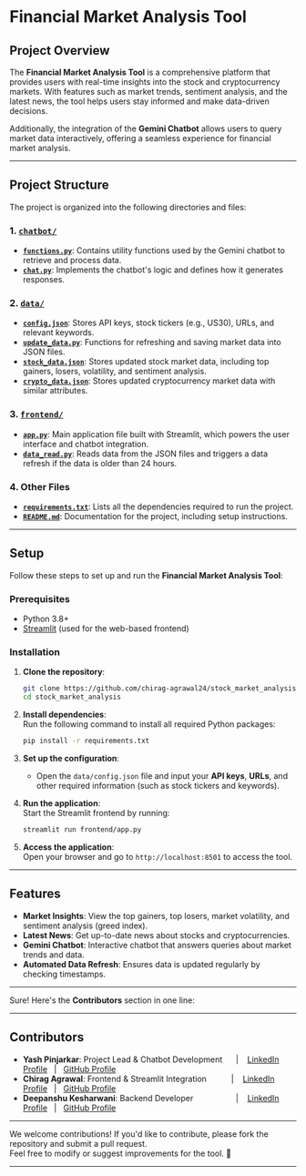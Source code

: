 # Financial Market Analysis Tool  

## Project Overview  
The **Financial Market Analysis Tool** is a comprehensive platform that provides users with real-time insights into the stock and cryptocurrency markets. With features such as market trends, sentiment analysis, and the latest news, the tool helps users stay informed and make data-driven decisions.  

Additionally, the integration of the **Gemini Chatbot** allows users to query market data interactively, offering a seamless experience for financial market analysis.  


---

## Project Structure  

The project is organized into the following directories and files:

### 1. **[`chatbot/`](chatbot)**
   - **[`functions.py`](chatbot/functions.py)**: Contains utility functions used by the Gemini chatbot to retrieve and process data.  
   - **[`chat.py`](chatbot/chat.py)**: Implements the chatbot's logic and defines how it generates responses.  

### 2. **[`data/`](data)**
   - **[`config.json`](data/config.json)**: Stores API keys, stock tickers (e.g., US30), URLs, and relevant keywords.  
   - **[`update_data.py`](data/update_data.py)**: Functions for refreshing and saving market data into JSON files.  
   - **[`stock_data.json`](data/stock_data.json)**: Stores updated stock market data, including top gainers, losers, volatility, and sentiment analysis.  
   - **[`crypto_data.json`](data/crypto_data.json)**: Stores updated cryptocurrency market data with similar attributes.  

### 3. **[`frontend/`](frontend)**
   - **[`app.py`](frontend/app.py)**: Main application file built with Streamlit, which powers the user interface and chatbot integration.  
   - **[`data_read.py`](frontend/data_read.py)**: Reads data from the JSON files and triggers a data refresh if the data is older than 24 hours.  

### 4. **Other Files**
   - **[`requirements.txt`](requirements.txt)**: Lists all the dependencies required to run the project.  
   - **[`README.md`](README.md)**: Documentation for the project, including setup instructions.  



---

## Setup  

Follow these steps to set up and run the **Financial Market Analysis Tool**:  

### Prerequisites  
- Python 3.8+  
- [Streamlit](https://streamlit.io) (used for the web-based frontend)  

### Installation  

1. **Clone the repository**:  
   ```bash
   git clone https://github.com/chirag-agrawal24/stock_market_analysis.git
   cd stock_market_analysis
   ```  

2. **Install dependencies**:  
   Run the following command to install all required Python packages:  
   ```bash
   pip install -r requirements.txt
   ```  

3. **Set up the configuration**:  
   - Open the `data/config.json` file and input your **API keys**, **URLs**, and other required information (such as stock tickers and keywords).  

4. **Run the application**:  
   Start the Streamlit frontend by running:  
   ```bash
   streamlit run frontend/app.py
   ```  

5. **Access the application**:  
   Open your browser and go to `http://localhost:8501` to access the tool.  

---

## Features  

- **Market Insights**: View the top gainers, top losers, market volatility, and sentiment analysis (greed index).  
- **Latest News**: Get up-to-date news about stocks and cryptocurrencies.  
- **Gemini Chatbot**: Interactive chatbot that answers queries about market trends and data.  
- **Automated Data Refresh**: Ensures data is updated regularly by checking timestamps.  

---

Sure! Here's the **Contributors** section in one line:

---

## Contributors  

- **Yash Pinjarkar**: Project Lead & Chatbot Development &nbsp;&nbsp;&nbsp;&nbsp;
              | &nbsp;&nbsp; [LinkedIn Profile](https://www.linkedin.com/in/yash-pinjarkar/) &nbsp;&nbsp;|&nbsp;&nbsp; [GitHub Profile](https://github.com/yashpinjarkar10)  
- **Chirag Agrawal**: Frontend & Streamlit Integration &nbsp;&nbsp;&nbsp;&nbsp; &nbsp;&nbsp;&nbsp;&nbsp;
| &nbsp;&nbsp; [LinkedIn Profile](https://www.linkedin.com/in/-chirag-agrawal-/) &nbsp;&nbsp;|&nbsp;&nbsp; [GitHub Profile](https://github.com/chirag-agrawal24)  
- **Deepanshu Kesharwani**:  Backend Developer &nbsp;&nbsp;&nbsp;&nbsp;&nbsp;&nbsp;&nbsp;&nbsp;&nbsp;&nbsp;&nbsp;&nbsp;&nbsp;&nbsp;&nbsp;&nbsp;&nbsp;
  | &nbsp;&nbsp; [LinkedIn Profile](https://www.linkedin.com/in/deepanshu-kesharwani-0028b1191/) &nbsp;&nbsp;|&nbsp;&nbsp; [GitHub Profile](https://github.com/Dkesharwan)  



---

We welcome contributions! If you'd like to contribute, please fork the repository and submit a pull request.  
Feel free to modify or suggest improvements for the tool. 🚀  

---  

